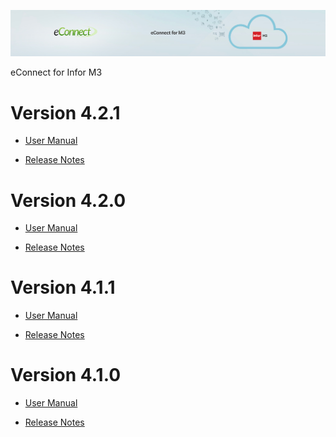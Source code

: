 ![eConnect for Infor M3](media/b74af4ae6e7208b3193b8a099a65b0f5.jpg)

eConnect for Infor M3

Version 4.2.1
=============

- [User Manual](4.2.1/usermanual-material-plan.md)

- [Release Notes](4.2.1/release-notes-material-plan.md)

Version 4.2.0
=============

-   [User Manual](4.2.0/usermanual-material-plan.md)

-   [Release Notes](4.2.0/release-notes-material-plan.md)

Version 4.1.1
=============

-   [User Manual](4.1.1/usermanual-material-plan.md)

-   [Release Notes](4.1.1/release-notes-material-plan.md)

Version 4.1.0
=============

-   [User Manual](4.1.0/usermanual-material-plan.md)

-   [Release Notes](4.1.0/release-notes-material-plan.md)
